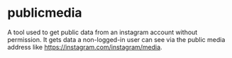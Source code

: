 # publicmedia
A tool used to get public data from an instagram account without permission. It gets data a non-logged-in user can see via the public media address like https://instagram.com/instagram/media.

